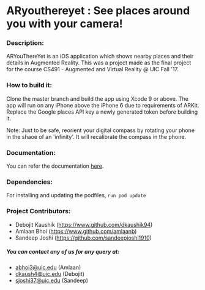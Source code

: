 # ARyouthereyet : See places around you with your camera!

### Description:
ARYouThereYet is an iOS application which shows nearby places and their details in Augmented Reality. This was a project made as the final project for the course CS491 -  Augmented and Virtual Reality @ UIC Fall '17.

### How to build it:
Clone the master branch and build the app using Xcode 9 or above. The app will run on any iPhone above the iPhone 6 due to requirements of ARKit. Replace the Google places API key a newly generated token before building it.

Note: Just to be safe, reorient your digital compass by rotating your phone in the shaoe of an 'infinity'. It will recalibrate the compass in the phone.

### Documentation:
You can refer the documentation [here](https://debojitkaushikblog.wordpress.com/finally-some-augmented-reality-aryouthereyet/).

### Dependencies:
For installing and updating the podfiles,
`run pod update`

### Project Contributors:
- Debojit Kaushik (https://www.github.com/dkaushik94)
- Amlaan Bhoi (https://www.github.com/amlaanb)
- Sandeep Joshi (https://github.com/sandeepjoshi1910)

##### You can contact any of us for any query at:
- abhoi3@uic.edu (Amlaan)
- dkaush4@uic.edu (Debojit)
- sjoshi37@uic.edu (Sandeep)



